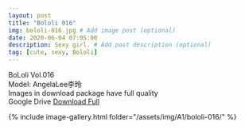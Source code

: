 ```yaml
---
layout: post
title: "Bololi 016"
img: bololi-016.jpg # Add image post (optional)
date: 2020-06-04 07:05:00
description: Sexy girl. # Add post description (optional)
tag: [cute, sexy, Bololi]
---
```

BoLoli Vol.016  
Model: AngelaLee李玲                   
Images in download package have full quality                    
Google Drive [Download Full](http://gestyy.com/eqqo7i)

{% include image-gallery.html folder="/assets/img/A1/bololi-016/" %}
